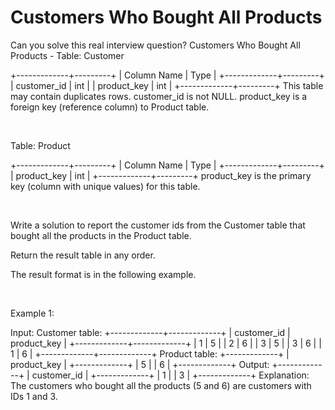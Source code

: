# Customers Who Bought All Products

Can you solve this real interview question? Customers Who Bought All Products - Table: Customer


+-------------+---------+
| Column Name | Type    |
+-------------+---------+
| customer_id | int     |
| product_key | int     |
+-------------+---------+
This table may contain duplicates rows. 
customer_id is not NULL.
product_key is a foreign key (reference column) to Product table.


 

Table: Product


+-------------+---------+
| Column Name | Type    |
+-------------+---------+
| product_key | int     |
+-------------+---------+
product_key is the primary key (column with unique values) for this table.


 

Write a solution to report the customer ids from the Customer table that bought all the products in the Product table.

Return the result table in any order.

The result format is in the following example.

 

Example 1:


Input: 
Customer table:
+-------------+-------------+
| customer_id | product_key |
+-------------+-------------+
| 1           | 5           |
| 2           | 6           |
| 3           | 5           |
| 3           | 6           |
| 1           | 6           |
+-------------+-------------+
Product table:
+-------------+
| product_key |
+-------------+
| 5           |
| 6           |
+-------------+
Output: 
+-------------+
| customer_id |
+-------------+
| 1           |
| 3           |
+-------------+
Explanation: 
The customers who bought all the products (5 and 6) are customers with IDs 1 and 3.